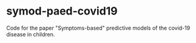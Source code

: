 # symod-paed-covid19
Code for the paper "Symptoms-based" predictive models of the covid-19 disease in children.

